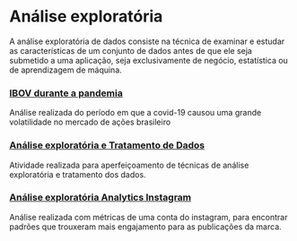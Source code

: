 # Análise exploratória

A análise exploratória de dados consiste na técnica de examinar e estudar as características de um conjunto de dados antes de que ele seja submetido a uma aplicação, seja exclusivamente de negócio, estatística ou de aprendizagem de máquina.

### [IBOV durante a pandemia](https://github.com/igormartins0301/Analises_exploratorias_dados/blob/main/An%C3%A1lise%20explorat%C3%B3ria%20IBOV.ipynb)
Análise realizada do período em que a covid-19 causou uma grande volatilidade no mercado de ações brasileiro


### [Análise exploratória e Tratamento de Dados](https://github.com/igormartins0301/Analises_exploratorias_dados/blob/main/Tratamento_e_analise_exploratoria.ipynb)

Atividade realizada para aperfeiçoamento de técnicas de análise exploratória e tratamento dos dados.

### [Análise exploratória Analytics Instagram](https://github.com/igormartins0301/Analises_exploratorias_dados/blob/main/Projeto1_An%C3%A1lise_de_Instagram.ipynb)

Análise realizada com métricas de uma conta do instagram, para encontrar padrões que trouxeram mais engajamento para as publicações da marca. 
